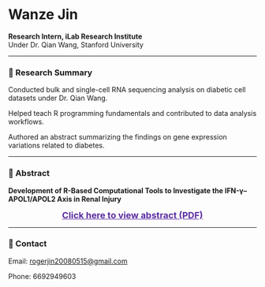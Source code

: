 # Wanze Jin
**Research Intern, iLab Research Institute**  
Under Dr. Qian Wang, Stanford University  

---

### 🧬 Research Summary
Conducted bulk and single-cell RNA sequencing analysis on diabetic cell datasets under Dr. Qian Wang.  

Helped teach R programming fundamentals and contributed to data analysis workflows.  

Authored an abstract summarizing the findings on gene expression variations related to diabetes.

---

### 📄 Abstract
**Development of R-Based Computational Tools to Investigate the IFN-γ–APOL1/APOL2 Axis in Renal Injury**

<p align="center">
  <a href="https://drive.google.com/file/d/1xF_pjq_CPEHliJgg-w1zDRQbMFRrcmZ_/view?usp=sharing" target="_blank" style="color:#5a2ca0; font-weight:bold; font-size:18px;">
     Click here to view abstract (PDF)
  </a>
</p>



---

### 🔗 Contact
Email: rogerjin20080515@gmail.com 

Phone: 6692949603
